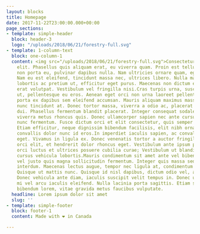```yaml
---
layout: blocks
title: Homepage
date: 2017-11-22T23:00:00.000+00:00
page_sections:
- template: simple-header
  block: header-3
  logo: "/uploads/2018/06/21/forestry-full.svg"
- template: 1-column-text
  block: one-column-1
  content: <img src="/uploads/2018/06/21/forestry-full.svg">Consectetur adipiscing
    elit. Phasellus quis aliquam erat, eu viverra quam. Proin est tellus, eleifend
    non porta eu, pulvinar dapibus nulla. Nam ultricies ornare quam, eget mattis turpis.
    Nam eu est eleifend, tincidunt massa nec, ultrices libero. Nulla magna nulla,
    lobortis ac pretium ut, efficitur eget purus. Maecenas non dictum ex. Aliquam
    erat volutpat. Vestibulum vel fringilla nisi.Cras turpis urna, suscipit et tristique
    ut, pellentesque eu eros. Aenean eget orci non urna laoreet pellentesque. Vivamus
    porta ex dapibus sem eleifend accumsan. Mauris aliquam maximus massa, eu luctus
    nunc tincidunt at. Donec tortor massa, viverra a odio ac, placerat sollicitudin
    dui. Phasellus fermentum blandit placerat. Integer consequat sodales tortor, at
    viverra metus rhoncus quis. Donec ullamcorper sapien nec ante cursus, et cursus
    nunc fermentum. Fusce dictum orci et elit consectetur, quis semper turpis lobortis.
    Etiam efficitur, neque dignissim bibendum facilisis, elit nibh ornare enim, eget
    convallis dolor nunc id eros.In imperdiet iaculis sapien, ac convallis erat consequat
    eget. Vivamus in ligula ex. Donec venenatis tortor a auctor fringilla. Sed pharetra
    orci elit, et hendrerit dolor rhoncus eget. Vestibulum ante ipsum primis in faucibus
    orci luctus et ultrices posuere cubilia curae; Vestibulum ut blandit enim. Aliquam
    cursus vehicula lobortis.Mauris condimentum sit amet ante vel bibendum. Aliquam
    vel justo quis magna sollicitudin fermentum. Integer quis massa sed augue blandit
    interdum. Maecenas lectus augue, tempor nec ligula at, condimentum auctor diam.
    Quisque ut mattis nunc. Quisque id nisl dapibus, dictum odio vel, accumsan lorem.
    Donec vehicula ante diam, iaculis suscipit velit tempus in. Donec ullamcorper
    mi vel arcu iaculis eleifend. Nulla lacinia porta sagittis. Etiam sollicitudin
    bibendum lorem, vitae gravida metus faucibus vulputate.
  headline: Lorem ipsum dolor sit amet
  slug: ''
- template: simple-footer
  block: footer-1
  content: Made with ❤︎ in Canada

---
```

